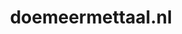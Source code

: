 ---
layout: post
title:  "doemeermettaal.nl"
internal_url:  "/data/doemeermettaal.nl.html"
categories: dutchgov
---